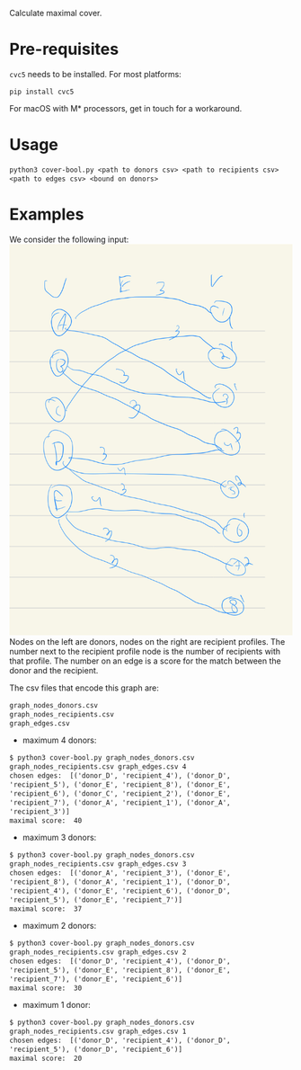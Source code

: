 Calculate maximal cover.

# Pre-requisites
`cvc5` needs to be installed.
For most platforms:
```
pip install cvc5
```
For macOS with M* processors, get in touch for a workaround.

# Usage
```
python3 cover-bool.py <path to donors csv> <path to recipients csv> <path to edges csv> <bound on donors>
```


# Examples
We consider the following input:
![alt text](ex1.jpeg)
Nodes on the left are donors, nodes on the right are recipient profiles.
The number next to the recipient profile node is the number of recipients with that profile.
The number on an edge is a score for the match between the donor and the recipient.

The csv files that encode this graph are:
```
graph_nodes_donors.csv
graph_nodes_recipients.csv
graph_edges.csv
```

- maximum 4 donors:
```
$ python3 cover-bool.py graph_nodes_donors.csv graph_nodes_recipients.csv graph_edges.csv 4
chosen edges:  [('donor_D', 'recipient_4'), ('donor_D', 'recipient_5'), ('donor_E', 'recipient_8'), ('donor_E', 'recipient_6'), ('donor_C', 'recipient_2'), ('donor_E', 'recipient_7'), ('donor_A', 'recipient_1'), ('donor_A', 'recipient_3')]
maximal score:  40
```

- maximum 3 donors:
```
$ python3 cover-bool.py graph_nodes_donors.csv graph_nodes_recipients.csv graph_edges.csv 3
chosen edges:  [('donor_A', 'recipient_3'), ('donor_E', 'recipient_8'), ('donor_A', 'recipient_1'), ('donor_D', 'recipient_4'), ('donor_E', 'recipient_6'), ('donor_D', 'recipient_5'), ('donor_E', 'recipient_7')]
maximal score:  37
```

- maximum 2 donors:
```
$ python3 cover-bool.py graph_nodes_donors.csv graph_nodes_recipients.csv graph_edges.csv 2
chosen edges:  [('donor_D', 'recipient_4'), ('donor_D', 'recipient_5'), ('donor_E', 'recipient_8'), ('donor_E', 'recipient_7'), ('donor_E', 'recipient_6')]
maximal score:  30
```

- maximum 1 donor:
```
$ python3 cover-bool.py graph_nodes_donors.csv graph_nodes_recipients.csv graph_edges.csv 1
chosen edges:  [('donor_D', 'recipient_4'), ('donor_D', 'recipient_5'), ('donor_D', 'recipient_6')]
maximal score:  20
```

